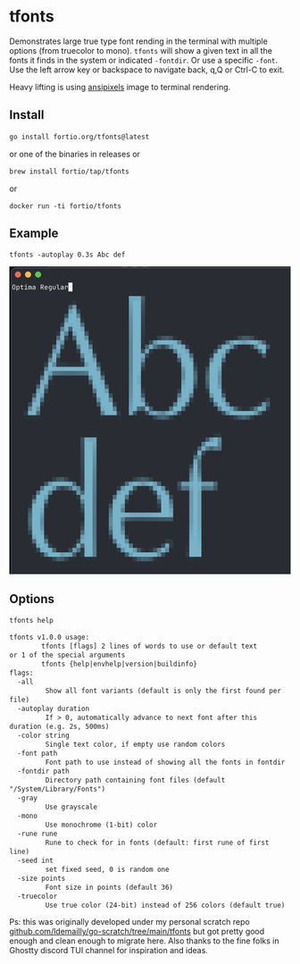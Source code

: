# tfonts

Demonstrates large true type font rending in the terminal with multiple options (from truecolor to mono).
`tfonts` will show a given text in all the fonts it finds in the system or indicated `-fontdir`.
Or use a specific `-font`. Use the left arrow key or backspace to navigate back, q,Q or Ctrl-C to exit.

Heavy lifting is using [ansipixels](https://github.com/fortio/terminal#fortioorgterminalansipixels) image to terminal rendering.

## Install

```sh
go install fortio.org/tfonts@latest
```
or one of the binaries in releases or
```sh
brew install fortio/tap/tfonts
```
or
```
docker run -ti fortio/tfonts
```

## Example

```
tfonts -autoplay 0.3s Abc def
```

![Example Screenshot](screenshot.png)


## Options

```
tfonts help
```

```
tfonts v1.0.0 usage:
        tfonts [flags] 2 lines of words to use or default text
or 1 of the special arguments
        tfonts {help|envhelp|version|buildinfo}
flags:
  -all
         Show all font variants (default is only the first found per file)
  -autoplay duration
         If > 0, automatically advance to next font after this duration (e.g. 2s, 500ms)
  -color string
         Single text color, if empty use random colors
  -font path
         Font path to use instead of showing all the fonts in fontdir
  -fontdir path
         Directory path containing font files (default "/System/Library/Fonts")
  -gray
         Use grayscale
  -mono
         Use monochrome (1-bit) color
  -rune rune
         Rune to check for in fonts (default: first rune of first line)
  -seed int
         set fixed seed, 0 is random one
  -size points
         Font size in points (default 36)
  -truecolor
         Use true color (24-bit) instead of 256 colors (default true)
```


Ps: this was originally developed under my personal scratch repo
[github.com/ldemailly/go-scratch/tree/main/tfonts](https://github.com/ldemailly/go-scratch/tree/main/tfonts) but got pretty good enough and clean enough to migrate here. Also thanks to the fine folks in Ghostty discord TUI channel for inspiration and ideas.
